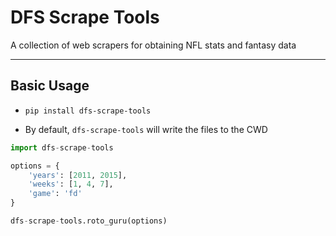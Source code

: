 # DFS Scrape Tools
A collection of web scrapers for obtaining NFL stats and fantasy data
* * *

## Basic Usage

* `pip install dfs-scrape-tools`

* By default, `dfs-scrape-tools` will write the files to the CWD
```python
import dfs-scrape-tools

options = {
    'years': [2011, 2015],
    'weeks': [1, 4, 7],
    'game': 'fd'
}

dfs-scrape-tools.roto_guru(options)
```
